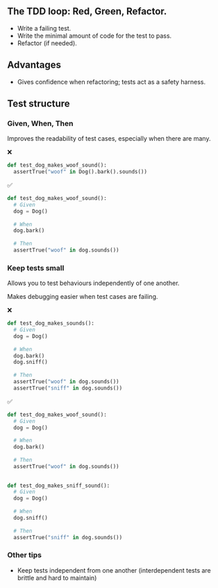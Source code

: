 
## The TDD loop: Red, Green, Refactor.
- Write a failing test.
- Write the minimal amount of code for the test to pass.
- Refactor (if needed).

## Advantages

- Gives confidence when refactoring; tests act as a safety harness.

## Test structure

### Given, When, Then
Improves the readability of test cases, especially when there are many.

❌
```python
def test_dog_makes_woof_sound():
  assertTrue("woof" in Dog().bark().sounds())
```

✅
```python
def test_dog_makes_woof_sound():
  # Given
  dog = Dog()
  
  # When
  dog.bark()
  
  # Then
  assertTrue("woof" in dog.sounds())
```


### Keep tests small
Allows you to test behaviours independently of one another.

Makes debugging easier when test cases are failing.

❌
```python
def test_dog_makes_sounds():
  # Given
  dog = Dog()
  
  # When
  dog.bark()
  dog.sniff()
  
  # Then
  assertTrue("woof" in dog.sounds())
  assertTrue("sniff" in dog.sounds())
```
  
✅
```python
def test_dog_makes_woof_sound():
  # Given
  dog = Dog()
  
  # When
  dog.bark()
  
  # Then
  assertTrue("woof" in dog.sounds())
  

def test_dog_makes_sniff_sound():
  # Given
  dog = Dog()
  
  # When
  dog.sniff()
  
  # Then
  assertTrue("sniff" in dog.sounds())
```

### Other tips
- Keep tests independent from one another (interdependent tests are brittle and hard to maintain)
